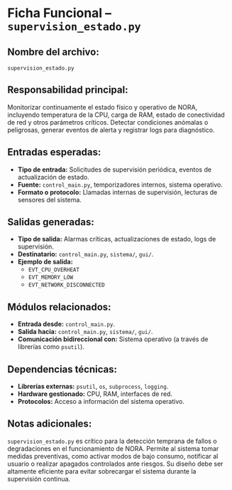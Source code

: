 # Ficha Funcional – `supervision_estado.py`

## Nombre del archivo:
`supervision_estado.py`

## Responsabilidad principal:
Monitorizar continuamente el estado físico y operativo de NORA, incluyendo temperatura de la CPU, carga de RAM, estado de conectividad de red y otros parámetros críticos. Detectar condiciones anómalas o peligrosas, generar eventos de alerta y registrar logs para diagnóstico.

## Entradas esperadas:
- **Tipo de entrada:** Solicitudes de supervisión periódica, eventos de actualización de estado.
- **Fuente:** `control_main.py`, temporizadores internos, sistema operativo.
- **Formato o protocolo:** Llamadas internas de supervisión, lecturas de sensores del sistema.

## Salidas generadas:
- **Tipo de salida:** Alarmas críticas, actualizaciones de estado, logs de supervisión.
- **Destinatario:** `control_main.py`, `sistema/`, `gui/`.
- **Ejemplo de salida:**
  - `EVT_CPU_OVERHEAT`
  - `EVT_MEMORY_LOW`
  - `EVT_NETWORK_DISCONNECTED`

## Módulos relacionados:
- **Entrada desde:** `control_main.py`.
- **Salida hacia:** `control_main.py`, `sistema/`, `gui/`.
- **Comunicación bidireccional con:** Sistema operativo (a través de librerías como `psutil`).

## Dependencias técnicas:
- **Librerías externas:** `psutil`, `os`, `subprocess`, `logging`.
- **Hardware gestionado:** CPU, RAM, interfaces de red.
- **Protocolos:** Acceso a información del sistema operativo.

## Notas adicionales:
`supervision_estado.py` es crítico para la detección temprana de fallos o degradaciones en el funcionamiento de NORA. Permite al sistema tomar medidas preventivas, como activar modos de bajo consumo, notificar al usuario o realizar apagados controlados ante riesgos. Su diseño debe ser altamente eficiente para evitar sobrecargar el sistema durante la supervisión continua.

